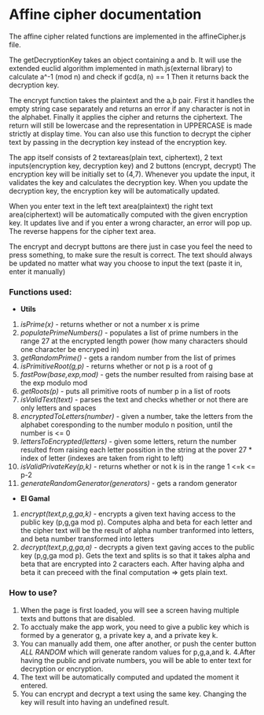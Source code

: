 # Affine cipher documentation

The affine cipher related functions are implemented in the affineCipher.js file.

The getDecryptionKey takes an object containing a and b.
It will use the extended euclid algorithm implemented in math.js(external library) to calculate a^-1 (mod n) and check if gcd(a, n) == 1
Then it returns back the decryption key.

The encrypt function takes the plaintext and the a,b pair.
First it handles the empty string case separately and returns an error if any character is not in the alphabet.
Finally it applies the cipher and returns the ciphertext.
The return will still be lowercase and the representation in UPPERCASE is made strictly at display time.
You can also use this function to decrypt the cipher text by passing in the decryption key instead of the encryption key.

The app itself consists of 2 textareas(plain text, ciphertext), 2 text inputs(encryption key, decryption key) and 2 buttons (encrypt, decrypt)
The encryption key will be initially set to (4,7). Whenever you update the input, it validates the key and calculates the decryption key.
When you update the decryption key, the encryption key will be automatically updated.

When you enter text in the left text area(plaintext) the right text area(ciphertext) will be automatically computed with the given encryption key.
It updates live and if you enter a wrong character, an error will pop up.
The reverse happens for the cipher text area.

The encrypt and decrypt buttons are there just in case you feel the need to press something, to make sure the result is correct.
The text should always be updated no matter what way you choose to input the text (paste it in, enter it manually)

### Functions used:
* **Utils** 
1. *isPrime(x)* - returns whether or not a number x is prime
2. *populatePrimeNumbers()* - populates a list of prime numbers in the range 27 at the encrypted length power (how many characters should one character be encryped in)
3. *getRandomPrime()* - gets a random number from the list of primes
4. *isPrimitiveRoot(g,p)* - returns whether or not p is a root of g
5. *fastPow(base,exp,mod)* - gets the number resulted from raising base at the exp modulo mod
6. *getRoots(p)* - puts all primitive roots of number p in a list of roots
7. *isValidText(text)* - parses the text and checks whether or not there are only letters and spaces
8. *encryptedToLetters(number)* - given a number, take the letters from the alphabet coresponding to the number modulo n position, until the number is <= 0 
9. *lettersToEncrypted(letters)* - given some letters, return the number  resulted from raising each letter possition in the string at the pover 27 * index of letter (indexes are taken from right to left)
10. *isValidPrivateKey(p,k)* - returns whether or not k is in the range 1 <=k <= p-2
11. *generateRandomGenerator(generators)* -  gets a random generator 
          
* **El Gamal** 
1. *encrypt(text,p,g,ga,k)* - encrypts a given text having access to the public key (p,g,ga mod p). Computes alpha and beta for each letter and  the cipher text will be the result of alpha number tranformed into letters, and beta number transformed into letters
2. *decrypt(text,p,g,ga,a)* - decrypts a given text gaving acces to the public key (p,g,ga mod p). Gets the text and splits is so that it takes alpha and beta that are encrypted into 2 caracters each. After having alpha and beta it can preceed with the final computation => gets plain text.

### How to use?
1. When the page is first loaded, you will see a screen having multiple texts and buttons that are disabled.
2. To acctualy make the app work, you need to give a public key which is formed by a generator g, a private key a, and a private key k.
3. You can manually add them, one after another, or push the center button *ALL RANDOM* which will generate random values for p,g,a,and k.
4.After having the public and private numbers, you will be able to enter text for decryption or encryption.
5. The text will be automatically computed and updated the moment it entered.
6. You can encrypt and decrypt a text using the same key. Changing the key will result into having an undefined result.
